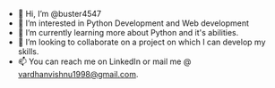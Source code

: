 - 👋 Hi, I’m @buster4547
- 👀 I’m interested in Python Development and Web development
- 🌱 I’m currently learning more about Python and it's abilities.
- 💞️ I’m looking to collaborate on a project on which I can develop my skills.
- 📫 You can reach me on LinkedIn or mail me @ vardhanvishnu1998@gmail.com.

<!---
buster4547/buster4547 is a ✨ special ✨ repository because its `README.md` (this file) appears on your GitHub profile.
You can click the Preview link to take a look at your changes.
--->
